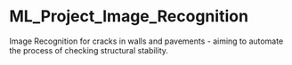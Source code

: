 # ML_Project_Image_Recognition
Image Recognition for cracks in walls and pavements - aiming to automate the process of checking structural stability.

